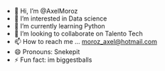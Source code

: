 - 👋 Hi, I’m @AxelMoroz
- 👀 I’m interested in Data science
- 🌱 I’m currently learning Python
- 💞️ I’m looking to collaborate on Talento Tech
- 📫 How to reach me ... moroz_axel@hotmail.com
- 😄 Pronouns: Snekepit
- ⚡ Fun fact: im biggestballs

<!---
AxelMoroz/AxelMoroz is a ✨ special ✨ repository because its `README.md` (this file) appears on your GitHub profile.
You can click the Preview link to take a look at your changes.
--->
